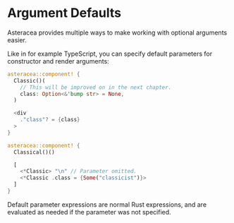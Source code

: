 # Argument Defaults

Asteracea provides multiple ways to make working with optional arguments easier.

Like in for example TypeScript, you can specify default parameters for constructor and render arguments:

```rust asteracea=Classical
asteracea::component! {
  Classic()(
    // This will be improved on in the next chapter.
    class: Option<&'bump str> = None,
  )

  <div
    ."class"? = {class}
  >
}

asteracea::component! {
  Classical()()

  [
    <*Classic> "\n" // Parameter omitted.
    <*Classic .class = {Some("classicist")}>
  ]
}
```

Default parameter expressions are normal Rust expressions, and are evaluated as needed if the parameter was not specified.

<!-- TODO: Figure out if default parameter expressions can see other parameters, if yes which, and then clarify that here. -->